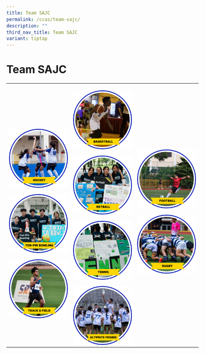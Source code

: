 ```yaml
---
title: Team SAJC
permalink: /ccas/team-sajc/
description: ""
third_nav_title: Team SAJC
variant: tiptap
---
```

<h1><strong>Team SAJC</strong></h1>
<table style="minWidth: 75px">
<colgroup>
<col>
<col>
<col>
</colgroup>
<tbody>
<tr>
<th rowspan="1" colspan="1">
<p></p><a class="isomer-image-wrapper" href="/ccas/team-sajc/badminton/"><img style="width: 100%" height="auto" width="100%" alt="" src="/images/CCA Pictures/CCA Profile/Badminton.png"></a>
<p></p>
<p></p>
<p></p><a class="isomer-image-wrapper" href="/ccas/team-sajc/hockey/"><img style="width: 100%" height="auto" width="100%" alt="" src="/images/CCA Pictures/CCA Profile/Hockey.png"></a>
<p></p>
<p></p>
<p></p><a class="isomer-image-wrapper" href="/ccas/team-sajc/ten-pin-bowling/"><img style="width: 100%" height="auto" width="100%" alt="" src="/images/CCA Pictures/CCA Profile/Bowling.png"></a>
<p></p>
<p></p>
<p></p><a class="isomer-image-wrapper" href="/ccas/team-sajc/track-and-field/"><img style="width: 100%" height="auto" width="100%" alt="" src="/images/CCA Pictures/CCA Profile/Track_and_Field.png"></a>
</th>
<th rowspan="1" colspan="1">
<p></p><a class="isomer-image-wrapper" href="/ccas/team-sajc/basketball/"><img style="width: 100%" height="auto" width="100%" alt="" src="/images/CCA Pictures/CCA Profile/Basketball.png"></a>
<p></p>
<p></p>
<p></p><a class="isomer-image-wrapper" href="/ccas/team-sajc/netball/"><img style="width: 100%" height="auto" width="100%" alt="" src="/images/CCA Pictures/CCA Profile/Netball.png"></a>
<p></p>
<p></p>
<p></p><a class="isomer-image-wrapper" href="/ccas/team-sajc/tennis/"><img style="width: 100%" height="auto" width="100%" alt="" src="/images/CCA Pictures/CCA Profile/Tennis.png"></a>
<p></p>
<p></p>
<p></p><a class="isomer-image-wrapper" href="/ccas/team-sajc/ultimate-frisbee/"><img style="width: 100%" height="auto" width="100%" alt="" src="/images/CCA Pictures/CCA Profile/Ulti.png"></a>
</th>
<th rowspan="1" colspan="1">
<p></p><a class="isomer-image-wrapper" href="/ccas/team-sajc/football/"><img style="width: 100%" height="auto" width="100%" alt="" src="/images/CCA Pictures/CCA Profile/Football.png"></a>
<p></p>
<p></p>
<p></p><a class="isomer-image-wrapper" href="/ccas/team-sajc/rugby/"><img style="width: 100%" height="auto" width="100%" alt="" src="/images/CCA Pictures/CCA Profile/Rugby.png"></a>
<p></p>
<p></p>
<p></p><a class="isomer-image-wrapper" href="/ccas/team-sajc/touch-rugby/"><img style="width: 100%" height="auto" width="100%" alt="" src="/images/CCA Pictures/CCA Profile/Touch_Rugby.png"></a>
</th>
</tr>
</tbody>
</table>
<p></p>